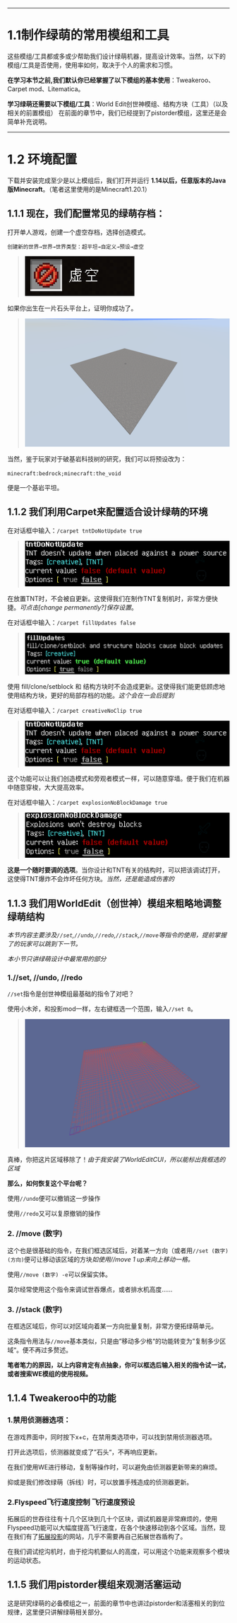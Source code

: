 ***
# 1.1制作绿萌的常用模组和工具

这些模组/工具都或多或少帮助我们设计绿萌机器，提高设计效率。当然，以下的模组/工具是否使用，使用率如何，取决于个人的需求和习惯。

**在学习本节之前,我们默认你已经掌握了以下模组的基本使用**：Tweakeroo、Carpet mod、Litematica。

**学习绿萌还需要以下模组/工具**：World Edit创世神模组、结构方块（工具）（以及相关的前置模组）
在前面的章节中，我们已经提到了pistorder模组，这里还是会简单补充说明。

***
# 1.2 环境配置

下载并安装完成至少是以上模组后，我们打开并运行 **1.14以后，任意版本的Java版Minecraft**。（笔者这里使用的是Minecraft1.20.1）

## 1.1.1 **现在，我们配置常见的绿萌存档**：

打开单人游戏，创建一个虚空存档，选择创造模式。

`创建新的世界→世界→世界类型：超平坦→自定义→预设→虚空`
>![虚空标识](./img/01/01-1.png)

如果你出生在一片石头平台上，证明你成功了。
>![虚空世界](./img/01/01-2.png)

当然，鉴于玩家对于破基岩科技树的研究，我们可以将预设改为：

`minecraft:bedrock;minecraft:the_void`

便是一个基岩平坦。

## 1.1.2 我们利用Carpet来配置适合设计绿萌的环境

在对话框中输入：`/carpet tntDoNotUpdate true`
>![TNT取消自更新](./img/01/01-3.png)

在放置TNT时，不会被自更新。这使得我们在制作TNT复制机时，非常方便快捷。*可点击[change permanently?]保存设置*。


在对话框中输入：`/carpet fillUpdates false`
>![填充时不更新](./img/01/01-4.png)

使用 fill/clone/setblock 和 结构方块时不会造成更新。这使得我们能更低顾虑地使用结构方块，更好的局部存档的功能。*这个会在一会后提到*


在对话框中输入：`/carpet creativeNoClip true`
>![创造模式无碰撞](./img/01/01-3.png)

这个功能可以让我们创造模式和旁观者模式一样，可以随意穿墙。便于我们在机器中随意穿梭，大大提高效率。


在对话框中输入：`/carpet explosionNoBlockDamage true`
>![爆炸无破坏](./img/01/01-5.png)

**这是一个随时要调的选项**。当你设计和TNT有关的结构时，可以把该调试打开，这使得TNT爆炸不会炸坏任何方块。*当然，还是能造成伤害的*

## 1.1.3 我们用WorldEdit（创世神）模组来粗略地调整绿萌结构

*本节内容主要涉及`//set`,`//undo`,`//redo`,`//stack`,`//move`等指令的使用，提前掌握了的玩家可以跳到下一节。*

*本小节只讲绿萌设计中最常用的部分*

### **1.//set, //undo, //redo**
`//set`指令是创世神模组最基础的指令了对吧？

使用小木斧，和投影mod一样，左右键框选一个范围，输入`//set 0`。
>![移除区域](./img/01/01-7.png)

真棒，你把这片区域移除了！*由于我安装了WorldEditCUI，所以能标出我框选的区域*

 **那么，如何恢复这个平台呢？**

使用`//undo`便可以撤销这一步操作

使用`//redo`又可以复原撤销的操作

### **2. //move (数字)**
这个也是很基础的指令，在我们框选区域后，对着某一方向（或者用`//set (数字) (方向)`便可让移动该区域的方块*如使用//move 1 up来向上移动一格。*

使用`//move (数字) -e`可以保留实体。

莫尔经常使用这个指令来调试世吞爆点，或者排水机高度......

### **3. //stack (数字)**
在框选区域后，你可以对区域向着某一方向批量复制，非常方便拓绿萌单元。

这条指令用法与`//move`基本类似，只是由”移动多少格“的功能转变为”复制多少区域“。便不再过多赘述。

**笔者笔力的原因，以上内容肯定有点抽象，你可以框选后输入相关的指令试一试，或者搜索WE模组的使用视频。**

## 1.1.4 Tweakeroo中的功能

### **1.禁用侦测器选项：**
在游戏界面中，同时按下x+c，在禁用类选项中，可以找到禁用侦测器选项。

打开此选项后，侦测器就变成了”石头“，不再响应更新。

在我们使用WE进行移动，复制等操作时，可以避免由侦测器更新带来的麻烦。

抑或是我们修改绿萌（拆线）时，可以放置手残造成的侦测器更新。

### **2.Flyspeed飞行速度控制 飞行速度预设**
拓展后的世吞往往有十几个区块到几十个区块，调试机器是非常麻烦的，使用Flyspeed功能可以大幅度提高飞行速度，在各个快速移动到各个区域。当然，现在我们有了[拓展投影](https://redenmc.com/zh_cn/litematica/old)的网站，几乎不需要再自己拓展世吞盾构了。

在我们调试挖沟机时，由于挖沟机要似人的高度，可以用这个功能来观察多个模块的运动状态。

## 1.1.5 我们用pistorder模组来观测活塞运动
这是研究绿萌的必备模组之一，前面的章节中也讲过pistorder和活塞相关的到位规律，这里便只讲解绿萌相关部分。
